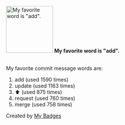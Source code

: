 <img src="https://my-badges.github.io/my-badges/favorite-word.png" alt="My favorite word is &quot;add&quot;." title="My favorite word is &quot;add&quot;." width="128">
<strong>My favorite word is &quot;add&quot;.</strong>
<br><br>

My favorite commit message words are:

1. add (used 1590 times)
2. update (used 1163 times)
3. :arrow_up: (used 875 times)
4. request (used 760 times)
5. merge (used 758 times)


Created by <a href="https://github.com/my-badges/my-badges">My Badges</a>
